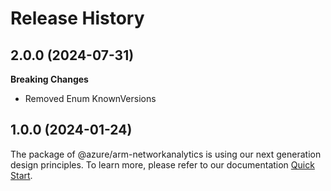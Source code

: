 # Release History
    
## 2.0.0 (2024-07-31)
    
**Breaking Changes**

  - Removed Enum KnownVersions
    
    
## 1.0.0 (2024-01-24)

The package of @azure/arm-networkanalytics is using our next generation design principles. To learn more, please refer to our documentation [Quick Start](https://aka.ms/azsdk/js/mgmt/quickstart).
